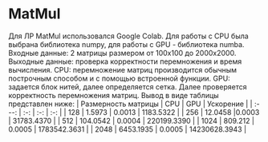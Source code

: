 # MatMul
Для ЛР MatMul использовался Google Colab.
Для работы с CPU была выбрана библиотека numpy, для работы с GPU - библиотека numba.
Входные данные: 2 матрицы размером от 100х100 до 2000х2000.
Выходные данные: проверка корректности перемножения и время вычисления.
CPU: перемножение матриц производится обычным построчным способом и с помощью встроенной функции.
GPU: задается блок нитей, далее определяется сетка.
Далее проверяется корректность перемножения матриц.
Вывод в виде таблицы представлен ниже:
| Размерность матрицы | CPU  | GPU | Ускорение |
| :---:   | :-: | :-: | :-: |
| 128 | 1.5973 |  0.0013 | 1183.5322 |
| 256 | 12.0458 |0.0003 | 31783.4370 |
| 512 | 104.0542 |  0.0004 | 220199.3390 |
| 1024 | 809.212 | 0.0005 | 1783542.3631 |
| 2048 | 6453.1935 | 0.0005 | 14230628.3943 |
